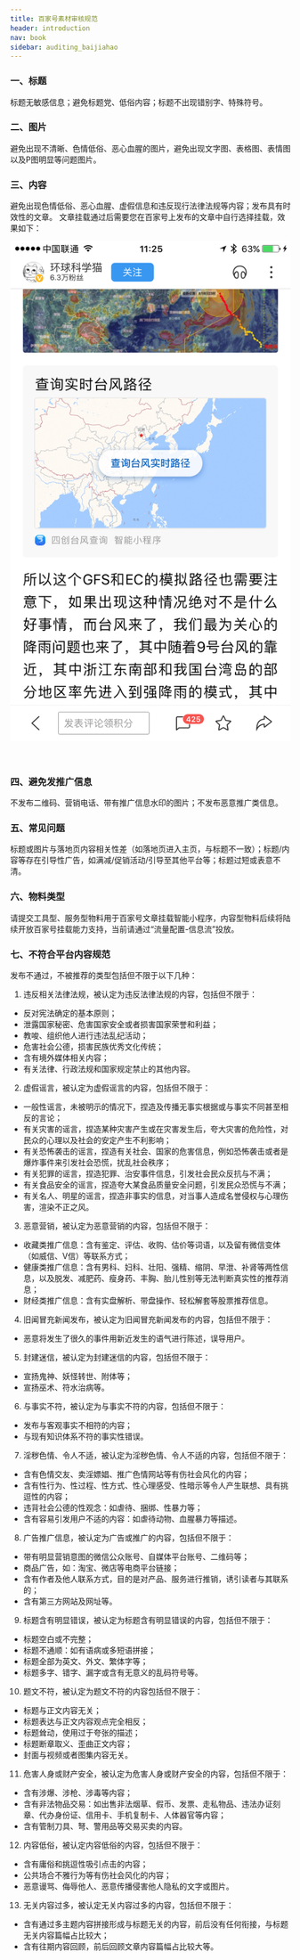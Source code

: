 ```yaml
---
title: 百家号素材审核规范
header: introduction
nav: book
sidebar: auditing_baijiahao
---
```


### 一、标题
标题无敏感信息；避免标题党、低俗内容；标题不出现错别字、特殊符号。
### 二、图片
避免出现不清晰、色情低俗、恶心血腥的图片，避免出现文字图、表格图、表情图以及P图明显等问题图片。
### 三、内容
避免出现色情低俗、恶心血腥、虚假信息和违反现行法律法规等内容；发布具有时效性的文章。
文章挂载通过后需要您在百家号上发布的文章中自行选择挂载，效果如下：

<div class="m-doc-custom-examples">
    <div class="m-doc-custom-examples-correct">
        <img src="../../img/introduction/scancode/auditing.png">
    </div>
    <div class="m-doc-custom-examples-correct">
        <img src=" ">
    </div>
    <div class="m-doc-custom-examples-correct">
        <img src=" ">
    </div>     
</div>


 	
### 四、避免发推广信息
不发布二维码、营销电话、带有推广信息水印的图片；不发布恶意推广类信息。
### 五、常见问题
标题或图片与落地页内容相关性差（如落地页进入主页，与标题不一致）；标题/内容等存在引导性广告，如满减/促销活动/引导至其他平台等；标题过短或表意不清。

### 六、物料类型
请提交工具型、服务型物料用于百家号文章挂载智能小程序，内容型物料后续将陆续开放百家号挂载能力支持，当前请通过“流量配置-信息流”投放。


### 七、不符合平台内容规范

发布不通过，不被推荐的类型包括但不限于以下几种：

1. 违反相关法律法规，被认定为违反法律法规的内容，包括但不限于：
  * 反对宪法确定的基本原则；
  * 泄露国家秘密、危害国家安全或者损害国家荣誉和利益；
  * 教唆、组织他人进行违法乱纪活动；
  * 危害社会公德，损害民族优秀文化传统；
  * 含有境外媒体相关内容；
  * 有关法律、行政法规和国家规定禁止的其他内容。
2. 虚假谣言，被认定为虚假谣言的内容，包括但不限于：
  * 一般性谣言，未被明示的情况下，捏造及传播无事实根据或与事实不同甚至相反的言论；
  * 有关灾害的谣言，捏造某种灾害产生或在灾害发生后，夸大灾害的危险性，对民众的心理以及社会的安定产生不利影响；
  * 有关恐怖袭击的谣言，捏造有关社会、国家的危害信息，例如恐怖袭击或者是爆炸事件来引发社会恐慌，扰乱社会秩序；
  * 有关犯罪的谣言，捏造犯罪、治安事件信息，引发社会民众反抗与不满；
  * 有关食品安全的谣言，捏造夸大某食品质量安全问题，引发民众恐慌与不满；
  * 有关名人、明星的谣言，捏造非事实的信息，对当事人造成名誉侵权与心理伤害，渲染不正之风。
3. 恶意营销，被认定为恶意营销的内容，包括但不限于：
  * 收藏类推广信息：含有鉴定、评估、收购、估价等词语，以及留有微信变体（如威信、V信）等联系方式；
  * 健康类推广信息：含有男科、妇科、壮阳、强精、缩阴、早泄、补肾等两性信息，以及脱发、减肥药、瘦身药、丰胸、胎儿性别等无法判断真实性的推荐消息；
  * 财经类推广信息：含有实盘解析、带盘操作、轻松解套等股票推荐信息。
4. 旧闻冒充新闻发布，被认定为旧闻冒充新闻发布的内容，包括但不限于：
  * 恶意将发生了很久的事件用新近发生的语气进行陈述，误导用户。
5. 封建迷信，被认定为封建迷信的内容，包括但不限于：
  * 宣扬鬼神、妖怪转世、附体等；
  * 宣扬巫术、符水治病等。
6. 与事实不符，被认定为与事实不符的内容，包括但不限于：
  * 发布与客观事实不相符的内容；
  * 与现有知识体系不符的事实性错误。
7. 淫秽色情、令人不适，被认定为淫秽色情、令人不适的内容，包括但不限于：
  * 含有色情交友、卖淫嫖娼、推广色情网站等有伤社会风化的内容；
  * 含有性行为、性过程、性方式、性心理感受、性暗示等令人产生联想、具有挑逗性的内容；
  * 违背社会公德的性观念：如虐待、捆绑、性暴力等；
  * 含有容易引发用户不适的内容：如虐待动物、血腥暴力等描述。
8. 广告推广信息，被认定为广告或推广的内容，包括但不限于：
  * 带有明显营销意图的微信公众账号、自媒体平台账号、二维码等；
  * 商品广告，如：淘宝、微店等电商平台链接；
  * 含有作者及他人联系方式，目的是对产品、服务进行推销，诱引读者与其联系的；
  * 含有第三方网站及网址等。
9. 标题含有明显错误，被认定为标题含有明显错误的内容，包括但不限于：
  * 标题空白或不完整；
  * 标题不通顺：如有语病或多短语拼接；
  * 标题全部为英文、外文、繁体字等；
  * 标题多字、错字、漏字或含有无意义的乱码符号等。
10. 题文不符，被认定为题文不符的内容包括但不限于：
  * 标题与正文内容无关；
  * 标题表达与正文内容观点完全相反；
  * 标题耸动，使用过于夸张的描述；
  * 标题断章取义、歪曲正文内容；
  * 封面与视频或者图集内容无关。
11. 危害人身或财产安全，被认定为危害人身或财产安全的内容，包括但不限于：
  * 含有涉爆、涉枪、涉毒等内容；
  * 含有非法物品交易：如出售非法烟草、假币、发票、走私物品、违法办证刻章、代办身份证、信用卡、手机复制卡、人体器官等内容；
  * 含有管制刀具、弩、警用品等交易买卖的内容。
12. 内容低俗，被认定内容低俗的内容，包括但不限于：
  * 含有庸俗和挑逗性吸引点击的内容；
  * 公共场合不雅行为等有伤社会风化的内容；
  * 恶意谩骂、侮辱他人、恶意传播侵害他人隐私的文字或图片。
13. 无关内容过多，被认定无关内容过多的内容，包括但不限于：
  * 含有通过多主题内容拼接形成与标题无关的内容，前后没有任何衔接，与标题无关内容篇幅占比较大；
  * 含有往期内容回顾，前后回顾文章内容篇幅占比较大等。

